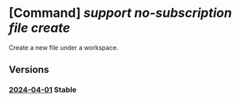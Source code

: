 # [Command] _support no-subscription file create_

Create a new file under a workspace.

## Versions

### [2024-04-01](/Resources/mgmt-plane/L3Byb3ZpZGVycy9taWNyb3NvZnQuc3VwcG9ydC9maWxld29ya3NwYWNlcy97fS9maWxlcy97fQ==/2024-04-01.xml) **Stable**

<!-- mgmt-plane /providers/microsoft.support/fileworkspaces/{}/files/{} 2024-04-01 -->
